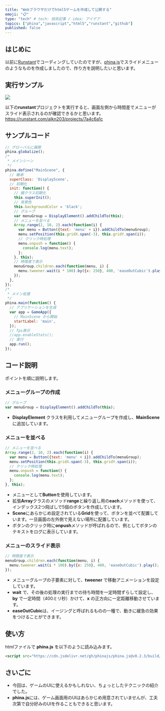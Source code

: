 ```yaml
---
title: "Webブラウザだけでhtml5ゲームを作成して公開する"
emoji: "📋"
type: "tech" # tech: 技術記事 / idea: アイデア
topics: ["phina","javascript","html5","runstant","github"]
published: false
---
```


## はじめに
以前に[Runstant](https://runstant.com)でコーディングしていたのですが、[phina.js](https://phinajs.com/)でスライドメニューのようなものを作成しましたので、作り方を説明したいと思います。

## 実行サンプル
![](https://storage.googleapis.com/zenn-user-upload/06xa4k972cthr68e6918hhoebdip)

以下の**runstant**プロジェクトを実行すると、画面左側から時間差でメニューがスライド表示されるのが確認できるかと思います。
https://runstant.com/alkn203/projects/7a4c6a1c

## サンプルコード
```js
// グローバルに展開
phina.globalize();
/*
 * メインシーン
 */
phina.define("MainScene", {
  // 継承
  superClass: 'DisplayScene',
  // 初期化
  init: function() {
    // 親クラス初期化
    this.superInit();
    // 背景色
    this.backgroundColor = 'black';
    // グループ
    var menuGroup = DisplayElement().addChildTo(this);
    // メニューを並べる
    Array.range(2, 10, 2).each(function(i) {
      var menu = Button({text: 'menu' + i}).addChildTo(menuGroup);
      menu.setPosition(this.gridX.span(-3), this.gridY.span(i));
      // クリック時処理
      menu.onpush = function() {
        console.log(menu.text);
      };
    }, this);
    // 時間差で表示
    menuGroup.children.each(function(menu, i) {
      menu.tweener.wait(i * 100).by({x: 250}, 400, 'easeOutCubic').play();
    });
  },
});
/*
 * メイン処理
 */
phina.main(function() {
  // アプリケーションを生成
  var app = GameApp({
    // MainScene から開始
    startLabel: 'main',
  });
  // fps表示
  //app.enableStats();
  // 実行
  app.run();
});
```

## コード説明
ポイントを順に説明します。

### メニューグループの作成
```js
// グループ
var menuGroup = DisplayElement().addChildTo(this);
```

* **DisplayElement** クラスを利用してメニューグループを作成し、**MainScene** に追加しています。

### メニューを並べる
```js
// メニューを並べる
Array.range(2, 10, 2).each(function(i) {
  var menu = Button({text: 'menu' + i}).addChildTo(menuGroup);
  menu.setPosition(this.gridX.span(-3), this.gridY.span(i));
  // クリック時処理
  menu.onpush = function() {
    console.log(menu.text);
  };
}, this);
```

* メニューとして**Button**を使用しています。
* 拡張**Array**クラスのメソッド**range**と繰り返し用の**each**メソッドを使って、インデックス2つ飛ばしで5個のボタンを作成しています。
* **Scene**にあらかじめ設定されている**Grid**を使って、ボタンを並べて配置しています。一旦画面の左外側で見えない場所に配置しています。
* ボタンのクリック時に**onpush**メソッドが呼ばれるので、例としてボタンのテキストをログに表示しています。

### メニューのスライド表示
```js
// 時間差で表示
menuGroup.children.each(function(menu, i) {
  menu.tweener.wait(i * 100).by({x: 250}, 400, 'easeOutCubic').play();
});
```

* メニューグループの子要素に対して、**tweener** で移動アニメーションを設定しています。
* **wait** で、その後の処理の実行までの待ち時間を一定時間ずらして設定し、**by** で一定時間（400ミリ秒）かけて、**x** の正方向に一定距離移動させています。
* **easeOutCubic**は、イージングと呼ばれるものの一種で、動きに緩急の効果をつけることができます。

## 使い方
htmlファイルで **phina.js** を以下のように読み込みます。

```html
<script src="https://cdn.jsdelivr.net/gh/phinajs/phina.js@v0.2.3/build/phina.js"></script>
```

## さいごに
* 今回は、ゲームのUIに使えるかもしれない、ちょっとしたテクニックの紹介でした。
* **phina.js**には、ゲーム画面用のUIはあらかじめ用意されていませんが、工夫次第で自分好みのUIを作ることもできると思います。
